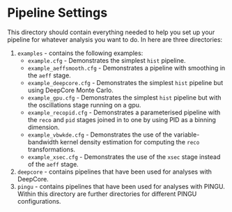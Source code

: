 # Pipeline Settings

This directory should contain everything needed to help you set up your pipeline for whatever analysis you want to do. In here are three directories:

1. `examples` - contains the following examples:
    * `example.cfg` - Demonstrates the simplest `hist` pipeline.
    * `example_aeffsmooth.cfg` - Demonstrates a pipeline with smoothing in the `aeff` stage.
    * `example_deepcore.cfg` - Demonstrates the simplest `hist` pipeline but using DeepCore Monte Carlo.
    * `example_gpu.cfg` - Demonstrates the simplest `hist` pipeline but with the oscillations stage running on a gpu.
    * `example_recopid.cfg` - Demonstrates a parameterised pipeline with the `reco` and `pid` stages joined in to one by using PID as a binning dimension.
    * `example_vbwkde.cfg` - Demonstrates the use of the variable-bandwidth kernel density estimation for computing the `reco` transformations.
    * `example_xsec.cfg` - Demonstrates the use of the `xsec` stage instead of the `aeff` stage.
2. `deepcore` - contains pipelines that have been used for analyses with DeepCore.
3. `pingu` - contains pipelines that have been used for analyses with PINGU. Within this directory are further directories for different PINGU configurations.
